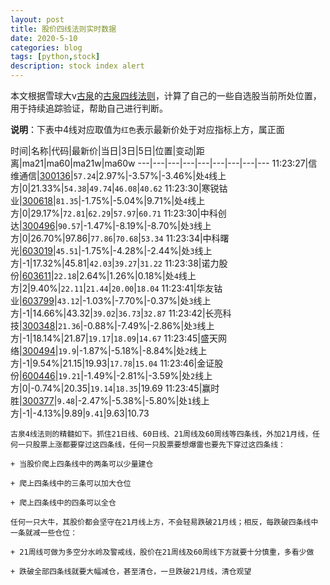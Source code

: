 ```yaml
---
layout: post
title: 股价四线法则实时数据
date: 2020-5-10
categories: blog
tags: [python,stock]
description: stock index alert
---
```



本文根据雪球大v[古泉](https://xueqiu.com/u/7148646888)的[古泉四线法则](https://xueqiu.com/7148646888/130498192)，计算了自己的一些自选股当前所处位置，用于持续追踪验证，帮助自己进行判断。

**说明**：下表中4线对应取值为`红色`表示最新价处于对应指标上方，属正面

时间|名称|代码|最新价|当日|3日|5日|位置|变动|距离|ma21|ma60|ma21w|ma60w
---|---|---|---|---|---|---|---|---
11:23:27|信维通信|[300136](https://xueqiu.com/S/SZ300136)|`57.24`|2.97%|-3.57%|-3.46%|处`4`线上方|0|21.33%|`54.38`|`49.74`|`46.08`|`40.62`
11:23:30|寒锐钴业|[300618](https://xueqiu.com/S/SZ300618)|`81.35`|-1.75%|-5.04%|9.71%|处`4`线上方|0|29.17%|`72.81`|`62.29`|`57.97`|`60.71`
11:23:30|中科创达|[300496](https://xueqiu.com/S/SZ300496)|`90.57`|-1.47%|-8.19%|-8.70%|处`3`线上方|0|26.70%|97.86|`77.86`|`70.68`|`53.34`
11:23:34|中科曙光|[603019](https://xueqiu.com/S/SH603019)|`45.51`|-1.75%|-4.28%|-2.44%|处`3`线上方|-1|17.32%|45.81|`42.03`|`39.27`|`31.22`
11:23:38|诺力股份|[603611](https://xueqiu.com/S/SH603611)|`22.18`|2.64%|1.26%|0.18%|处`4`线上方|2|9.40%|`22.11`|`21.44`|`20.00`|`18.04`
11:23:41|华友钴业|[603799](https://xueqiu.com/S/SH603799)|`43.12`|-1.03%|-7.70%|-0.37%|处`3`线上方|-1|14.66%|43.32|`39.02`|`36.73`|`32.87`
11:23:42|长亮科技|[300348](https://xueqiu.com/S/SZ300348)|`21.36`|-0.88%|-7.49%|-2.86%|处`3`线上方|-1|18.14%|21.87|`19.17`|`18.09`|`14.67`
11:23:45|盛天网络|[300494](https://xueqiu.com/S/SZ300494)|`19.9`|-1.87%|-5.18%|-8.84%|处`2`线上方|-1|9.54%|21.15|19.93|`17.78`|`15.04`
11:23:46|金证股份|[600446](https://xueqiu.com/S/SH600446)|`19.21`|-1.49%|-2.81%|-3.59%|处`2`线上方|0|-0.74%|20.35|`19.14`|`18.35`|19.69
11:23:45|赢时胜|[300377](https://xueqiu.com/S/SZ300377)|`9.48`|-2.47%|-5.38%|-5.80%|处`1`线上方|-1|-4.13%|9.89|`9.41`|9.63|10.73

```
古泉4线法则的精髓如下。抓住21日线、60日线、21周线及60周线等四条线，外加21月线，任何一只股票上涨都要穿过这四条线，任何一只股票要想爆雷也要先下穿过这四条线：

+ 当股价爬上四条线中的两条可以少量建仓

+ 爬上四条线中的三条可以加大仓位

+ 爬上四条线中的四条可以全仓

任何一只大牛，其股价都会坚守在21月线上方，不会轻易跌破21月线；相反，每跌破四条线中一条就减一些仓位：

+ 21周线可做为多空分水岭及警戒线，股价在21周线及60周线下方就要十分慎重，多看少做

+ 跌破全部四条线就要大幅减仓，甚至清仓，一旦跌破21月线，清仓观望
```